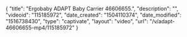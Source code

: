 {
    "title": "Ergobaby ADAPT Baby Carrier  46606655.",
    "description": "",
    "videoid": "115185972",
    "date_created": "1504110374",
    "date_modified": "1516738430",
    "type": "captivate",
    "layout": "video",
    "url": "\/v\/adapt-46606655-mp4\/115185972"
}